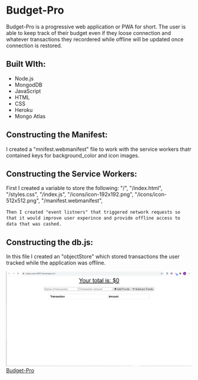 # Budget-Pro
Budget-Pro is a progressive web application or PWA for short.  The user is able to keep track of their budget even if they loose connection and whatever transactions they recordered while offline will be updated once connection is restored. 

## Built WIth: 
* Node.js
* MongodDB
* JavaScript 
* HTML
* CSS
* Heroku
* Mongo Atlas

## Constructing the Manifest:
I created a "mnifest.webmanifest" file to work with the service workers thatr contained keys for background_color and icon images.


## Constructing the Service Workers:
First I created a variable to store the following:
    "/",
    "/index.html",
    "/styles.css",
    "/index.js",
    "/icons/icon-192x192.png",
    "/icons/icon-512x512.png",
    "/manifest.webmanifest",
    
    Then I created "event listners" that triggered network requests so that it would improve user experince and provide offline access to data that was cashed. 


## Constructing the db.js:
In this file I created an "objectStore" which stored transactions the user tracked while the application was offline.  


![Screenshot](./public/icons/BPS.png)
[Budget-Pro](https://sleepy-wave-43501.herokuapp.com/)




